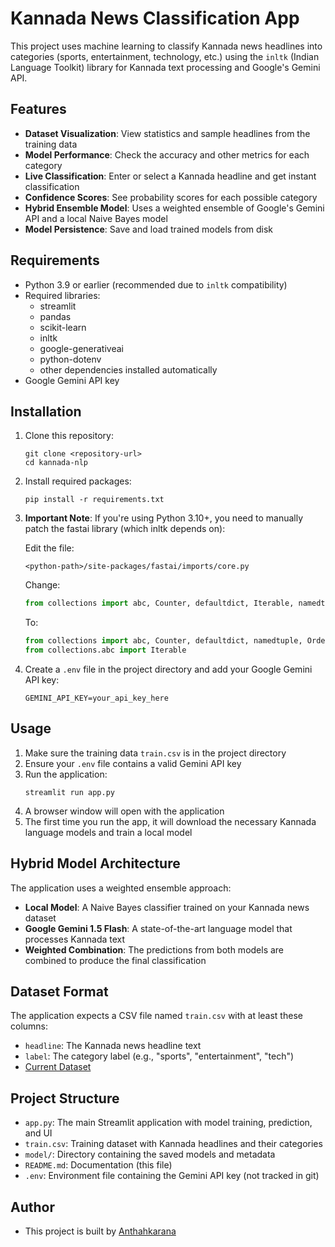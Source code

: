# Kannada News Classification App

This project uses machine learning to classify Kannada news headlines into categories (sports, entertainment, technology, etc.) using the `inltk` (Indian Language Toolkit) library for Kannada text processing and Google's Gemini API.

## Features

- **Dataset Visualization**: View statistics and sample headlines from the training data
- **Model Performance**: Check the accuracy and other metrics for each category
- **Live Classification**: Enter or select a Kannada headline and get instant classification
- **Confidence Scores**: See probability scores for each possible category
- **Hybrid Ensemble Model**: Uses a weighted ensemble of Google's Gemini API and a local Naive Bayes model
- **Model Persistence**: Save and load trained models from disk

## Requirements

- Python 3.9 or earlier (recommended due to `inltk` compatibility)
- Required libraries:
  - streamlit
  - pandas
  - scikit-learn
  - inltk
  - google-generativeai
  - python-dotenv
  - other dependencies installed automatically
- Google Gemini API key

## Installation

1. Clone this repository:
   ```
   git clone <repository-url>
   cd kannada-nlp
   ```

2. Install required packages:
   ```
   pip install -r requirements.txt
   ```

3. **Important Note**: If you're using Python 3.10+, you need to manually patch the fastai library (which inltk depends on):
   
   Edit the file:
   ```
   <python-path>/site-packages/fastai/imports/core.py
   ```
   
   Change:
   ```python
   from collections import abc, Counter, defaultdict, Iterable, namedtuple, OrderedDict
   ```
   
   To:
   ```python
   from collections import abc, Counter, defaultdict, namedtuple, OrderedDict
   from collections.abc import Iterable
   ```

4. Create a `.env` file in the project directory and add your Google Gemini API key:
   ```
   GEMINI_API_KEY=your_api_key_here
   ```

## Usage

1. Make sure the training data `train.csv` is in the project directory
2. Ensure your `.env` file contains a valid Gemini API key
3. Run the application:
   ```
   streamlit run app.py
   ```
4. A browser window will open with the application
5. The first time you run the app, it will download the necessary Kannada language models and train a local model

## Hybrid Model Architecture

The application uses a weighted ensemble approach:
- **Local Model**: A Naive Bayes classifier trained on your Kannada news dataset
- **Google Gemini 1.5 Flash**: A state-of-the-art language model that processes Kannada text
- **Weighted Combination**: The predictions from both models are combined to produce the final classification

## Dataset Format

The application expects a CSV file named `train.csv` with at least these columns:
- `headline`: The Kannada news headline text
- `label`: The category label (e.g., "sports", "entertainment", "tech")
- [Current Dataset](https://www.kaggle.com/datasets/disisbig/kannada-news-dataset)

## Project Structure

- `app.py`: The main Streamlit application with model training, prediction, and UI
- `train.csv`: Training dataset with Kannada headlines and their categories
- `model/`: Directory containing the saved models and metadata
- `README.md`: Documentation (this file)
- `.env`: Environment file containing the Gemini API key (not tracked in git)

## Author

- This project is built by [Anthahkarana](github.com/githubber-me)
